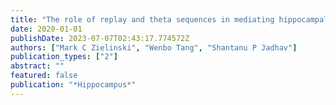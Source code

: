 ```yaml
---
title: "The role of replay and theta sequences in mediating hippocampal-prefrontal interactions for memory and cognition"
date: 2020-01-01
publishDate: 2023-07-07T02:43:17.774572Z
authors: ["Mark C Zielinski", "Wenbo Tang", "Shantanu P Jadhav"]
publication_types: ["2"]
abstract: ""
featured: false
publication: "*Hippocampus*"
---
```


